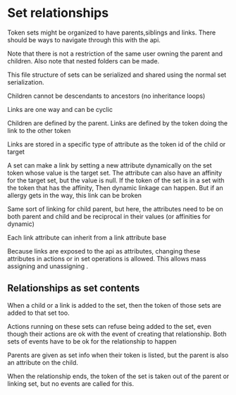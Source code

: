 # Set relationships

Token sets might be organized to have parents,siblings and links. There should be ways to navigate through this with the api.

Note that there is not a restriction of the same user owning the parent and children. Also note that nested folders can be made.

This file structure of sets can be serialized and shared using the normal set serialization.

Children cannot be descendants to ancestors (no inheritance loops)

Links are one way and can be cyclic

Children are defined by the parent. Links are defined by the token doing the link to the other token

Links are stored in a specific type of attribute as the token id of the child or target

A set can make a link  by setting a new attribute dynamically on the set token whose value is the target set.
The attribute can also have an affinity for the target set, but the value is null. If the token of the set is in a set with the token that has the affinity,
Then dynamic linkage can happen. But if an allergy gets in the way, this link can be broken

Same sort of linking for child parent, but here, the attributes need to be on both parent and child and be reciprocal in their values (or affinities for dynamic)

Each link attribute can inherit from a link attribute base

Because links are exposed to the api as attributes, changing these attributes in actions or in set operations is allowed. This allows mass assigning and unassigning .


## Relationships as set contents

When a child or a link is added to the set, then the token of those sets are added to that set too.

Actions running on these sets can refuse being added to the set, even though their actions are ok with the event of creating that relationship.
Both sets of events have to be ok for the relationship to happen


Parents are given as set info when their token is listed, but the parent is also an attribute on the child.

When the relationship ends, the token of the set is taken out of the parent or linking set, but no events are called for this.
